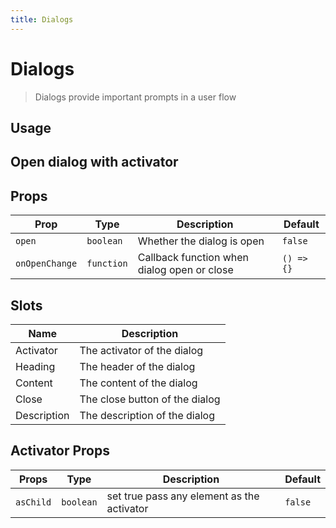 ```yaml
---
title: Dialogs
---
```


# Dialogs

> Dialogs provide important prompts in a user flow

## Usage

<usage name="dialog"></usage>

## Open dialog with activator

<code-preview code='<Dialog>
    <Dialog.Activator>
      <Button>Open dialog with activator</Button>
    </Dialog.Activator>
    <Dialog.Content>
      <Dialog.Heading>
        <p>This dialog opened by activator</p>
        <Spacer />
        <Dialog.Close>
          <IconButton color="secondary">
            <Icon name="x" />
          </IconButton>
        </Dialog.Close>
      </Dialog.Heading>
      <Dialog.Description>
        <p>
          Amet sunt fugiat irure Lorem commodo nulla officia cupidatat ipsum
          duis quis minim Lorem incididunt. Non laboris mollit laborum cillum
          deserunt aliqua amet dolor excepteur ea aliqua commodo excepteur. Sint
          id est id deserunt magna aliquip consectetur adipisicing pariatur
          dolor mollit velit ea deserunt.
        </p>
      </Dialog.Description>
      <div className="flex items-center gap-2">
        <Spacer />
        <Dialog.Close>
          <Button color="error">Cancel</Button>
        </Dialog.Close>
        <Button>Confirm</Button>
      </div>
    </Dialog.Content></Dialog>'>
</code-preview>

## Props

| Prop           | Type       | Description                                 | Default    |
| -------------- | ---------- | ------------------------------------------- | ---------- |
| `open`         | `boolean`  | Whether the dialog is open                  | `false`    |
| `onOpenChange` | `function` | Callback function when dialog open or close | `() => {}` |

## Slots

| Name        | Description                    |
| ----------- | ------------------------------ |
| Activator   | The activator of the dialog    |
| Heading     | The header of the dialog       |
| Content     | The content of the dialog      |
| Close       | The close button of the dialog |
| Description | The description of the dialog  |

## Activator Props

| Props     | Type      | Description                                | Default |
| --------- | --------- | ------------------------------------------ | ------- |
| `asChild` | `boolean` | set true pass any element as the activator | `false` |
